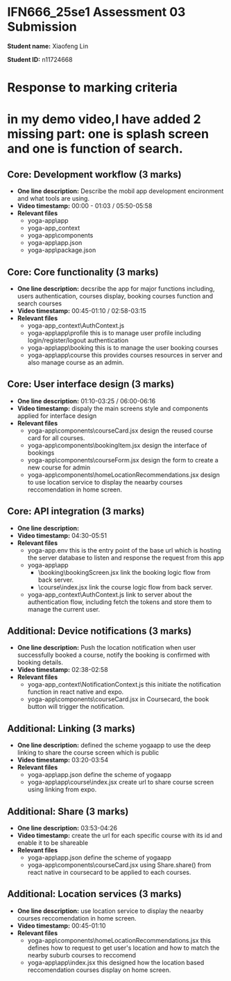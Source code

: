 # IFN666_25se1 Assessment 03 Submission

**Student name:**  Xiaofeng Lin

**Student ID:** n11724668

# Response to marking criteria  
# in my demo video,I have added 2 missing part: one is splash screen and one is function of search.

## Core: Development workflow (3 marks)

- **One line description:** Describe the mobil app development encironment and what tools are using.
- **Video timestamp:** 00:00 - 01:03 / 05:50-05:58
- **Relevant files**
   - yoga-app\app
   - yoga-app\_context
   - yoga-app\components
   - yoga-app\app.json
   - yoga-app\package.json

## Core: Core functionality (3 marks)

- **One line description:** decsribe the app for major functions including, users authentication, courses display, booking courses function and search courses
- **Video timestamp:** 00:45-01:10 / 02:58-03:15
- **Relevant files**
   - yoga-app\_context\AuthContext.js 
   - yoga-app\app\profile
         this is to manage user profile including login/register/logout authentication
   - yoga-app\app\booking
         this is to manage the user booking courses
   - yoga-app\app\course
         this provides courses resources in server and also manage course as an admin.

## Core: User interface design (3 marks)

- **One line description:** 01:10-03:25 / 06:00-06:16
- **Video timestamp:** dispaly the main screens style and components applied for interface design
- **Relevant files**
   - yoga-app\components\courseCard.jsx
         design the reused course card for all courses.
   - yoga-app\components\bookingItem.jsx
         design the interface of bookings
   - yoga-app\components\courseForm.jsx
         design the form to create a new course for admin
   - yoga-app\components\homeLocationRecommendations.jsx
         design to use location service to display the neaarby courses reccomendation in home screen.

## Core: API integration (3 marks)

- **One line description:** 
- **Video timestamp:** 04:30-05:51
- **Relevant files**
   - yoga-app\.env
            this is the entry point of the base url which is hosting the server database to listen and response the request from this app
   - yoga-app\app
      - \booking\bookingScreen.jsx
            link the booking logic flow from back server.
      - \course\index.jsx
            link the course logic flow from back server.
   - yoga-app\_context\AuthContext.js
            link to server about the authentication flow, including fetch the tokens and store them to manage the current user.

## Additional: Device notifications (3 marks)

- **One line description:** Push the location notification when user successfully booked a course, notify the booking is confirmed with booking details.
- **Video timestamp:** 02:38-02:58
- **Relevant files**
   - yoga-app\_context\NotificationContext.js
            this initiate the notification function in react native and expo.
   - yoga-app\components\courseCard.jsx
            in Coursecard, the book button will trigger the notification.

## Additional: Linking (3 marks)

- **One line description:** defined the scheme yogaapp to use the deep linking to share the course screen which is public 
- **Video timestamp:** 03:20-03:54
- **Relevant files**
   - yoga-app\app.json
            define the scheme of yogaapp
   - yoga-app\app\course\index.jsx
            create url to share course screen using linking from expo.

## Additional: Share (3 marks)

- **One line description:** 03:53-04:26
- **Video timestamp:** create the url for each specific course with its id and enable it to be shareable
- **Relevant files**
   - yoga-app\app.json
            define the scheme of yogaapp
   - yoga-app\components\courseCard.jsx
            using Share.share() from react native in coursecard to be applied to each courses.
   
## Additional: Location services (3 marks)

- **One line description:** use location service to display the neaarby courses reccomendation in home screen.
- **Video timestamp:** 00:45-01:10
- **Relevant files**
   - yoga-app\components\homeLocationRecommendations.jsx
         this defines how to request to get user's location and how to match the nearby suburb courses to reccomend
   - yoga-app\app\index.jsx
         this designed how the location based reccomendation courses display on home screen.